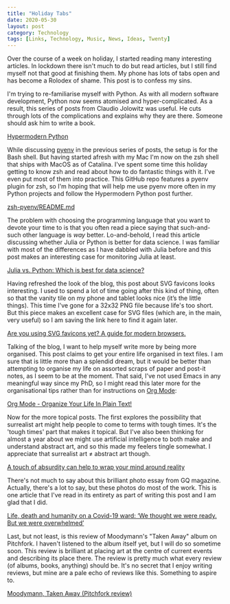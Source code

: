 ```yaml
---
title: "Holiday Tabs"
date: 2020-05-30
layout: post
category: Technology
tags: [Links, Technology, Music, News, Ideas, Twenty]
---
```

Over the course of a week on holiday, I started reading many interesting articles. In lockdown there isn't much to do but read articles, but I still find myself not that good at finishing them. My phone has lots of tabs open and has become a Rolodex of shame. This post is to confess my sins.

I'm trying to re-familiarise myself with Python. As with all modern software development, Python now seems atomised and hyper-complicated. As a result, this series of posts from Claudio Jolowitz was useful. He cuts through lots of the complications and explains why they are there. Someone should ask him to write a book.

[Hypermodern Python](https://cjolowicz.github.io/posts/hypermodern-python-01-setup/)

While discussing [pyenv](https://github.com/pyenv/pyenv) in the previous series of posts, the setup is for the Bash shell. But having started afresh with my Mac I'm now on the zsh shell that ships with MacOS as of Catalina. I've spent some time this holiday getting to know zsh and read about how to do fantastic things with it. I've even put most of them into practice. This GitHub repo features a pyenv plugin for zsh, so I'm hoping that will help me use pyenv more often in my Python projects and follow the Hypermodern Python post further.

[zsh-pyenv/README.md](https://github.com/mattberther/zsh-pyenv/blob/master/README.md)

The problem with choosing the programming language that you want to devote your time to is that you often read a piece saying that such-and-such other language is *way* better. Lo-and-behold, I read this article discussing whether Julia or Python is better for data science. I was familiar with most of the differences as I have dabbled with Julia before and this post makes an interesting case for monitoring Julia at least.

[Julia vs. Python: Which is best for data science?](https://www.infoworld.com/article/3241107/julia-vs-python-which-is-best-for-data-science.html)

Having refreshed the look of the blog, this post about SVG favicons looks interesting. I used to spend a lot of time going after this kind of thing, often so that the vanity tile on my phone and tablet looks nice (it’s the little things). This time I've gone for a 32x32 PNG file because life's too short. But this piece makes an excellent case for SVG files (which are, in the main, very useful) so I am saving the link here to find it again later.

[Are you using SVG favicons yet? A guide for modern browsers.](https://medium.com/swlh/are-you-using-svg-favicons-yet-a-guide-for-modern-browsers)

Talking of the blog, I want to help myself write more by being more organised. This post claims to get your entire life organised in text files. I am sure that is little more than a splendid dream, but it would be better than attempting to organise my life on assorted scraps of paper and post-it notes, as I seem to be at the moment. That said, I've not used Emacs in any meaningful way since my PhD, so I might read this later more for the organisational tips rather than for instructions on [Org Mode](https://orgmode.org/index.html#sec-4.1):

[Org Mode - Organize Your Life In Plain Text!](http://doc.norang.ca/org-mode.html)

Now for the more topical posts. The first explores the possibility that surrealist art might help people to come to terms with tough times. It's the 'tough times' part that makes it topical. But I've also been thinking for almost a year about we might use artificial intelligence to both make and understand abstract art, and so this made my feelers tingle somewhat. I appreciate that surrealist art ≠ abstract art though.

[A touch of absurdity can help to wrap your mind around reality](https://psyche.co/ideas/a-touch-of-absurdity-can-help-to-wrap-your-mind-around-reality)

There's not much to say about this brilliant photo essay from GQ magazine. Actually, there's a lot to say, but these photos do most of the work. This is one article that I've read in its entirety as part of writing this post and I am glad that I did.

[Life, death and humanity on a Covid-19 ward: ‘We thought we were ready. But we were overwhelmed’](https://www.gq-magazine.co.uk/gq-hype/article/covid-19-ward-coronavirus)

Last, but not least, is this review of Moodymann's "Taken Away" album on Pitchfork. I haven't listened to the album itself yet, but I will do so sometime soon. This review is brilliant at placing art at the centre of current events and describing its place there. The review is pretty much what every review (of albums, books, anything) should be. It's no secret that I enjoy writing reviews, but mine are a pale echo of reviews like this. Something to aspire to.

[Moodymann, Taken Away (Pitchfork review)](https://pitchfork.com/reviews/albums/moodymann-taken-away/)